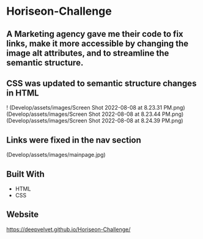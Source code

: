 # Horiseon-Challenge

## A Marketing agency gave me their code to fix links, make it more accessible by changing the image alt attributes, and to streamline the semantic structure.

## CSS was updated to semantic structure changes in HTML

! (Develop/assets/images/Screen Shot 2022-08-08 at 8.23.31 PM.png)
(Develop/assets/images/Screen Shot 2022-08-08 at 8.23.44 PM.png)
(Develop/assets/images/Screen Shot 2022-08-08 at 8.24.39 PM.png)

## Links were fixed in the nav section

(Develop/assets/images/mainpage.jpg)


## Built With
* HTML
* CSS

## Website
https://deepvelvet.github.io/Horiseon-Challenge/